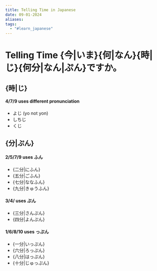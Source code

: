```yaml
---
title: Telling Time in Japanese
date: 09-01-2024
aliases: 
tags:
  - "#learn_japanese"
---
```

# Telling Time {今|いま}{何|なん}{時|じ}{何分|なん|ぷん}ですか。
## {時|じ}
#### 4/7/9 uses different pronunciation
- よじ (yo not yon)
- しちじ
- くじ
## {分|ぷん}

#### 2/5/7/9 uses ふん
- {二分|にふん}
- {五分|ごふん}
- {七分|ななふん}
- {九分|きゅうふん}
#### 3/4/ uses ぷん
- {三分|さんぷん}
- {四分|よんぷん}
#### 1/6/8/10 uses っぷん
- {一分|いっぷん}
- {六分|ろっぷん}
- {八分|はっぷん}
- {十分|じゅっぷん}

